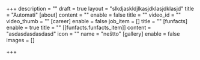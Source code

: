 +++
description = ""
draft = true
layout = "slkdjaskldjlkasjdklasjdklasjd"
title = "Automati"
[about]
content = ""
enable = false
title = ""
video_id = ""
video_thumb = ""
[career]
enable = false
job_item = []
title = ""
[funfacts]
enable = true
title = ""
[[funfacts.funfacts_item]]
content = "asdasdasdasdasd"
icon = ""
name = "neštto"
[gallery]
enable = false
images = []

+++
